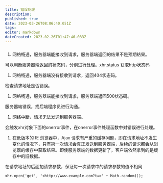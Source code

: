 ```yaml
---
title: 错误处理
description: 
published: true
date: 2023-03-26T08:06:40.051Z
tags: 
editor: markdown
dateCreated: 2023-02-26T01:47:46.033Z
---
```


### 

1. 网络畅通，服务器端能接收到请求，服务器端返回的结果不是预期结果。

可以判断服务器端返回的状态码，分别进行处理。xhr.status 获取http状态码

1. 网络畅通，服务器端没有接收到请求，返回404状态码。

检查请求地址是否错误。

1. 网络畅通，服务器端能接收到请求，服务器端返回500状态码。

服务器端错误，找后端程序员进行沟通。

1. 网络中断，请求无法发送到服务器端。

会触发xhr对象下面的onerror事件，在onerror事件处理函数中对错误进行处理。

1. 在低版本的 IE 浏览器中，Ajax 请求有严重的缓存问题，即在请求地址不发生变化的情况下，只有第一次请求会真正发送到服务器端，后续的请求都会从浏览器的缓存中获取结果。即使服务器端的数据更新了，客户端依然拿到的是缓存中的旧数据。

在请求地址的后面加请求参数，保证每一次请求中的请求参数的值不相同

`xhr.open('get', '<http://www.example.com?t=>' + Math.random());`